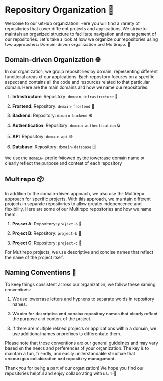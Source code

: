 # Repository Organization 🚀

Welcome to our GitHub organization! Here you will find a variety of repositories that cover different projects and applications. We strive to maintain an organized structure to facilitate navigation and management of our repositories. Let's take a look at how we organize our repositories using two approaches: Domain-driven organization and Multirepo. 📂

## Domain-driven Organization 🌐

In our organization, we group repositories by domain, representing different functional areas of our applications. Each repository focuses on a specific aspect and contains all the code and resources related to that particular domain. Here are the main domains and how we name our repositories:

1. **Infrastructure**: Repository: `domain-infrastructure` 🏢

2. **Frontend**: Repository: `domain-frontend` 🎨

3. **Backend**: Repository: `domain-backend` ⚙️

4. **Authentication**: Repository: `domain-authentication` 🔒

5. **API**: Repository: `domain-api` 🌐

6. **Database**: Repository: `domain-database` 🗄️

We use the `domain-` prefix followed by the lowercase domain name to clearly reflect the purpose and content of each repository.

## Multirepo 📦

In addition to the domain-driven approach, we also use the Multirepo approach for specific projects. With this approach, we maintain different projects in separate repositories to allow greater independence and flexibility. Here are some of our Multirepo repositories and how we name them:

1. **Project A**: Repository: `project-a` 🚀

2. **Project B**: Repository: `project-b` 🎉

3. **Project C**: Repository: `project-c` 🌟

For Multirepo projects, we use descriptive and concise names that reflect the name of the project itself.

## Naming Conventions 📝

To keep things consistent across our organization, we follow these naming conventions:

1. We use lowercase letters and hyphens to separate words in repository names.

2. We aim for descriptive and concise repository names that clearly reflect the purpose and content of the project.

3. If there are multiple related projects or applications within a domain, we use additional names or prefixes to differentiate them.

Please note that these conventions are our general guidelines and may vary based on the needs and preferences of your organization. The key is to maintain a fun, friendly, and easily understandable structure that encourages collaboration and repository management.

Thank you for being a part of our organization! We hope you find our repositories helpful and enjoy collaborating with us. ✨🤝

